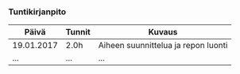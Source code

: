### Tuntikirjanpito
Päivä | Tunnit | Kuvaus
--------------- | ----- | ------
19.01.2017 | 2.0h | Aiheen suunnittelua ja repon luonti
... | ... | ...
